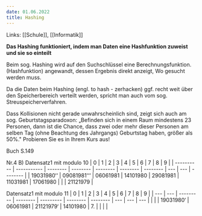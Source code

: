 ```yaml
---
date: 01.06.2022
title: Hashing
---
```

Links: [[Schule]], [[Informatik]]

**Das Hashing funktioniert, indem man Daten eine Hashfunktion zuweist und sie so einteilt**

Beim sog. Hashing wird auf den Suchschlüssel eine
Berechnungsfunktion.(Hashfunktion) angewandt, dessen Ergebnis direkt anzeigt, Wo gesucht werden muss.

Da die Daten beim Hashing (engl. to hash - zerhacken) ggf. recht weit über den Speicherbereich verteilt werden, spricht man auch vom sog. Streuspeicherverfahren.

Dass Kollisionen nicht gerade unwahrscheinlich sind, zeigt sich auch am sog. Geburtstagsparadoxon: „Befinden sich in einem Raum mindestens 23 Personen, dann ist die Chance, dass zwei oder mehr dieser Personen am selben Tag (ohne Beachtung des Jahrgangs) Geburtstag haben, größer als 50%." Probieren Sie es in Ihrem Kurs aus!

Buch S.149

Nr.4
B)
Datensatz1 mit modulo 10
| 0          | 1           | 2        | 3        | 4        | 5        | 6        | 7   | 8   | 9        |
| ---------- | ----------- | -------- | -------- | -------- | -------- | -------- | --- | --- | -------- |
| 19031980‘‘ | 09081981‘‘‘ | 06061981 | 14101980 | 29081981 | 11031981 | 17061980 |     |     | 21121979 |

Datensatz1 mit modulo 11
| 0   | 1   | 2         | 3        | 4         | 5        | 6        | 7   | 8   | 9   |
| --- | --- | --------- | -------- | --------- | -------- | -------- | --- | --- | --- |
|     |     | 19031980‘ | 06061981 | 21121979‘ | 14101980 | 7. |     |     |     |
